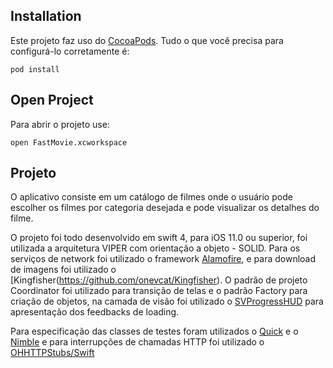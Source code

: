 ## Installation

Este projeto faz uso do [CocoaPods](https://cocoapods.org). Tudo o que você precisa para configurá-lo corretamente é:

```
pod install
```

## Open Project

Para abrir o projeto use:
```
open FastMovie.xcworkspace
```

## Projeto
O aplicativo consiste em um catálogo de filmes onde o usuário pode escolher os filmes por categoria desejada e pode visualizar os detalhes do filme.

O projeto foi todo desenvolvido em swift 4, para iOS 11.0 ou superior, foi utilizada a arquitetura VIPER com orientação a objeto - SOLID.
Para os serviços de network foi utilizado o framework [Alamofire](https://github.com/Alamofire/Alamofire), e para download de imagens foi utilizado o [Kingfisher(https://github.com/onevcat/Kingfisher).
O padrão de projeto Coordinator foi utilizado para transição de telas e o padrão Factory para criação de objetos,  na camada de visão foi utilizado o [SVProgressHUD](https://github.com/SVProgressHUD/SVProgressHUD) para apresentação dos feedbacks de loading.

Para especificação das classes de testes foram utilizados o [Quick](https://github.com/Quick/Quick) e o [Nimble](https://github.com/Quick/Nimble) e para interrupções de chamadas HTTP foi utilizado o [OHHTTPStubs/Swift](https://github.com/AliSoftware/OHHTTPStubs)
